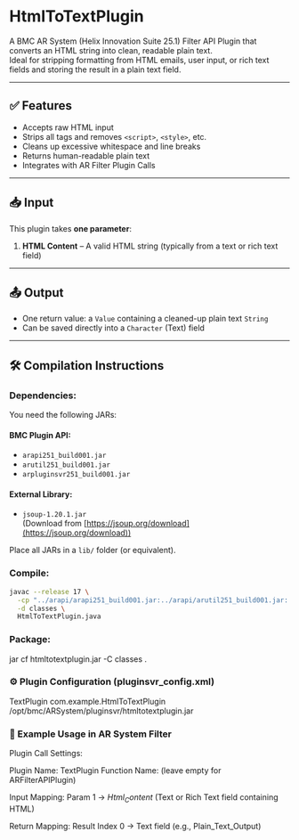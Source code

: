 # HtmlToTextPlugin

A BMC AR System (Helix Innovation Suite 25.1) Filter API Plugin that converts an HTML string into clean, readable plain text.  
Ideal for stripping formatting from HTML emails, user input, or rich text fields and storing the result in a plain text field.

---

## ✅ Features

- Accepts raw HTML input
- Strips all tags and removes `<script>`, `<style>`, etc.
- Cleans up excessive whitespace and line breaks
- Returns human-readable plain text
- Integrates with AR Filter Plugin Calls

---

## 📥 Input

This plugin takes **one parameter**:

1. **HTML Content** – A valid HTML string (typically from a text or rich text field)

---

## 📤 Output

- One return value: a `Value` containing a cleaned-up plain text `String`
- Can be saved directly into a `Character` (Text) field

---

## 🛠️ Compilation Instructions

### Dependencies:

You need the following JARs:

#### BMC Plugin API:
- `arapi251_build001.jar`
- `arutil251_build001.jar`
- `arpluginsvr251_build001.jar`

#### External Library:
- `jsoup-1.20.1.jar`  
  (Download from [https://jsoup.org/download](https://jsoup.org/download))

Place all JARs in a `lib/` folder (or equivalent).

### Compile:

```bash
javac --release 17 \
  -cp "../arapi/arapi251_build001.jar:../arapi/arutil251_build001.jar:../arapi/arpluginsvr251_build001.jar:./lib/jsoup-1.20.1.jar" \
  -d classes \
  HtmlToTextPlugin.java
```

### Package:
jar cf htmltotextplugin.jar -C classes .

### ⚙️ Plugin Configuration (pluginsvr_config.xml)
<plugin>
  <name>TextPlugin</name>
  <classname>com.example.HtmlToTextPlugin</classname>
  <pathelement type="location">/opt/bmc/ARSystem/pluginsvr/htmltotextplugin.jar</pathelement>
</plugin>


### 🧪 Example Usage in AR System Filter
Plugin Call Settings:

Plugin Name: TextPlugin
Function Name: (leave empty for ARFilterAPIPlugin)

Input Mapping:
    Param 1 → $Html_Content$ (Text or Rich Text field containing HTML)

Return Mapping:
    Result Index 0 → Text field (e.g., Plain_Text_Output)

